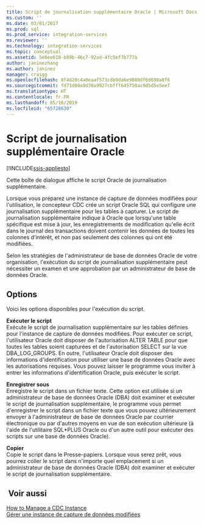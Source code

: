 ```yaml
---
title: Script de journalisation supplémentaire Oracle | Microsoft Docs
ms.custom: ''
ms.date: 03/01/2017
ms.prod: sql
ms.prod_service: integration-services
ms.reviewer: ''
ms.technology: integration-services
ms.topic: conceptual
ms.assetid: 5e6ee618-b89b-46c7-92ad-4fc5ef7b777a
author: janinezhang
ms.author: janinez
manager: craigg
ms.openlocfilehash: 0f4d20c4a0eaaf573cdb9da6e9880df6d698a8f6
ms.sourcegitcommit: fd71d04a9d30a9927cbfff645750ac9d5d5e5ee7
ms.translationtype: HT
ms.contentlocale: fr-FR
ms.lasthandoff: 05/16/2019
ms.locfileid: "65728630"
---
```

# <a name="oracle-supplemental-logging-script"></a>Script de journalisation supplémentaire Oracle

[!INCLUDE[ssis-appliesto](../../includes/ssis-appliesto-ssvrpluslinux-asdb-asdw-xxx.md)]


  Cette boîte de dialogue affiche le script Oracle de journalisation supplémentaire.  
  
 Lorsque vous préparez une instance de capture de données modifiées pour l'utilisation, le concepteur CDC crée un script Oracle SQL qui configure une journalisation supplémentaire pour les tables à capturer. Le script de journalisation supplémentaire indique à Oracle que lorsqu'une table spécifique est mise à jour, les enregistrements de modification qu'elle écrit dans le journal des transactions doivent contenir les données de toutes les colonnes d'intérêt, et non pas seulement des colonnes qui ont été modifiées.  
  
 Selon les stratégies de l'administrateur de base de données Oracle de votre organisation, l'exécution du script de journalisation supplémentaire peut nécessiter un examen et une approbation par un administrateur de base de données Oracle.  
  
## <a name="options"></a>Options  
 Voici les options disponibles pour l'exécution du script.  
  
 **Exécuter le script**  
 Exécute le script de journalisation supplémentaire sur les tables définies pour l'instance de capture de données modifiées. Pour exécuter ce script, l'utilisateur Oracle doit disposer de l'autorisation ALTER TABLE pour que toutes les tables soient capturées et de l'autorisation SELECT sur la vue DBA_LOG_GROUPS. En outre, l'utilisateur Oracle doit disposer des informations d'identification pour utiliser une base de données Oracle avec les autorisations requises. Vous pouvez laisser le programme vous inviter à entrer les informations d'identification Oracle, puis exécuter le script.  
  
 **Enregistrer sous**  
 Enregistre le script dans un fichier texte. Cette option est utilisée si un administrateur de base de données Oracle (DBA) doit examiner et exécuter le script de journalisation supplémentaire, le programme vous permet d'enregistrer le script dans un fichier texte que vous pouvez ultérieurement envoyer à l'administrateur de base de données Oracle par courrier électronique ou par d'autres moyens en vue de son exécution ultérieure (à l'aide de l'utilitaire SQL*PLUS Oracle ou d'un autre outil pour exécuter des scripts sur une base de données Oracle).  
  
 **Copier**  
 Copie le script dans le Presse-papiers. Lorsque vous serez prêt, vous pourrez coller le script dans n'importe quel emplacement si un administrateur de base de données Oracle (DBA) doit examiner et exécuter le script de journalisation supplémentaire.  
  
## <a name="see-also"></a> Voir aussi  
 [How to Manage a CDC Instance](../../integration-services/change-data-capture/how-to-manage-a-cdc-instance.md)   
 [Gérer une instance de capture de données modifiées](../../integration-services/change-data-capture/manage-a-cdc-instance.md)  
  
  
